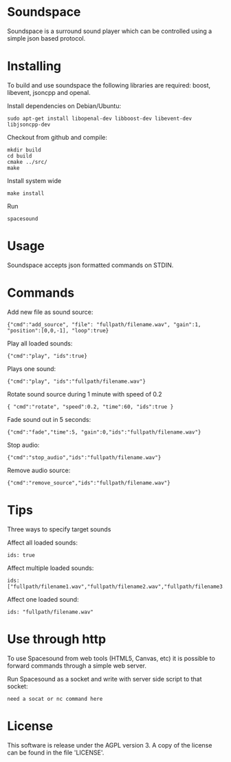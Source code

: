 # Soundspace
  
  Soundspace is a surround sound player which can be controlled using a simple json based protocol.
  
# Installing

  To build and use soundspace the following libraries are required: boost, libevent, jsoncpp and openal.
  
  Install dependencies on Debian/Ubuntu:
  
    sudo apt-get install libopenal-dev libboost-dev libevent-dev libjsoncpp-dev

  Checkout from github and compile:
    
    mkdir build
    cd build
    cmake ../src/
    make
    
  Install system wide
  
    make install

  Run
  
    spacesound
    
# Usage

  Soundspace accepts json formatted commands on STDIN.
  
# Commands
 
  Add new file as sound source:
  
    {"cmd":"add_source", "file": "fullpath/filename.wav", "gain":1, "position":[0,0,-1], "loop":true}
 
  Play all loaded sounds: 
  
    {"cmd":"play", "ids":true}
    
  Plays one sound: 
  
    {"cmd":"play", "ids":"fullpath/filename.wav"}
    
  Rotate sound source during 1 minute with speed of 0.2

    { "cmd":"rotate", "speed":0.2, "time":60, "ids":true }
  
  Fade sound out in 5 seconds:
  
    {"cmd":"fade","time":5, "gain":0,"ids":"fullpath/filename.wav"}
  
  Stop audio:
    
    {"cmd":"stop_audio","ids":"fullpath/filename.wav"}

  Remove audio source:
  
    {"cmd":"remove_source","ids":"fullpath/filename.wav"}

# Tips

  Three ways to specify target sounds
  
  Affect all loaded sounds:
    
    ids: true
      
  Affect multiple loaded sounds:
    
    ids: ["fullpath/filename1.wav","fullpath/filename2.wav","fullpath/filename3.wav"]
      
  Affect one loaded sound:
    
    ids: "fullpath/filename.wav"
      
# Use through http

  To use Spacesound from web tools (HTML5, Canvas, etc) it is possible to forward commands through a simple web server.
  
  Run Spacesound as a socket and write with server side script to that socket:

    need a socat or nc command here
  
# License

  This software is release under the AGPL version 3. A copy of the license can be found in the file 'LICENSE'.
